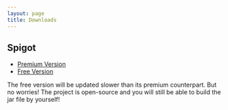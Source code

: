 ```yaml
---
layout: page
title: Downloads
---
```


## Spigot

- [Premium Version](https://www.spigotmc.org/resources/largeraids-1-14-x-1-17-x-premium.96356/)
- [Free Version](https://www.spigotmc.org/resources/largeraids-1-14-x-1-17-x.95422/)

The free version will be updated slower than its premium counterpart. But no worries! The project is open-source and you will still be able to build the jar file by yourself!
